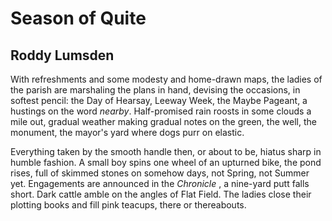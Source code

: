 # Season of Quite
## Roddy Lumsden
With refreshments and some modesty and home-drawn maps,
the ladies of the parish are marshaling the plans in hand,
devising the occasions, in softest pencil: the Day of Hearsay,
Leeway Week, the Maybe Pageant, a hustings on the word
 _nearby_. Half-promised rain roosts in some clouds a mile out,
gradual weather making gradual notes on the green, the well,
the monument, the mayor's yard where dogs purr on elastic.

Everything taken by the smooth handle then, or about to be,
hiatus sharp in humble fashion. A small boy spins one wheel
of an upturned bike, the pond rises, full of skimmed stones
on somehow days, not Spring, not Summer yet. Engagements
are announced in the _Chronicle_ , a nine-yard putt falls short.
Dark cattle amble on the angles of Flat Field. The ladies close
their plotting books and fill pink teacups, there or thereabouts.